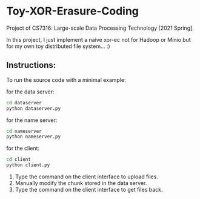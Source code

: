 # Toy-XOR-Erasure-Coding

Project of CS7316: Large-scale Data Processing Technology [2021 Spring].

In this project, I just implement a naive xor-ec not for Hadoop or Minio but for my own toy distributed file system... :)

## Instructions:

To run the source code with a minimal example:

for the data server:

```bash
cd dataserver
python dataserver.py
```

for the name server:

```bash
cd nameserver
python nameserver.py
```

for the client:

```bash
cd client
python client.py
```

1. Type the command on the client interface to upload files. 
2. Manually modify the chunk stored in the data server.
3. Type the command on the client interface to get files back. 
